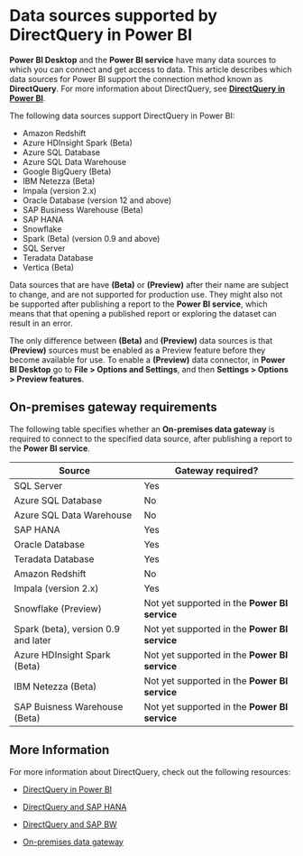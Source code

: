 ﻿<properties
   pageTitle="Data sources supported by DirectQuery in Power BI"
   description="Get a list of which data sources can use DirectQuery."
   services="powerbi"
   documentationCenter=""
   authors="davidiseminger"
   manager="erikre"
   backup=""
   editor=""
   tags=""
   qualityFocus="no"
   qualityDate=""/>

<tags
   ms.service="powerbi"
   ms.devlang="NA"
   ms.topic="article"
   ms.tgt_pltfrm="NA"
   ms.workload="powerbi"
   ms.date="10/26/2017"
   ms.author="davidi"/>

# Data sources supported by DirectQuery in Power BI

**Power BI Desktop** and the **Power BI service** have many data sources to which you can connect and get access to data. This article describes which data sources for Power BI support the connection method known as **DirectQuery**. For more information about DirectQuery, see [**DirectQuery in Power BI**](powerbi-desktop-directquery-about.md).

The following data sources support DirectQuery in Power BI:

-   Amazon Redshift
-   Azure HDInsight Spark (Beta)
-   Azure SQL Database
-   Azure SQL Data Warehouse
-   Google BigQuery (Beta)
-   IBM Netezza (Beta)
-   Impala (version 2.x)
-   Oracle Database (version 12 and above)
-   SAP Business Warehouse (Beta)
-   SAP HANA
-   Snowflake
-   Spark (Beta)  (version 0.9 and above)
-   SQL Server
-   Teradata Database
-   Vertica (Beta)

Data sources that are have **(Beta)** or **(Preview)** after their name are subject to change, and are not supported for production use. They might also not be supported after publishing a report to the **Power BI service**, which means that  that opening a published report or exploring the dataset can result in an error.

The only difference between **(Beta)** and **(Preview)** data sources is that **(Preview)** sources must be enabled as a Preview feature before they become available for use. To enable a **(Preview)** data connector, in **Power BI Desktop** go to **File > Options and Settings**, and then **Settings > Options > Preview features**.


## On-premises gateway requirements

The following table specifies whether an **On-premises data gateway** is required to connect to the specified data source, after publishing a report to the **Power BI service**.

|Source |Gateway required?|
|---|---|
|SQL Server|Yes|
|Azure SQL Database|No|
|Azure SQL Data Warehouse|No|
|SAP HANA|Yes|
|Oracle Database|Yes|
|Teradata Database|Yes|
|Amazon Redshift|No|
|Impala (version 2.x)|Yes|
|Snowflake (Preview)|Not yet supported in the **Power BI service**|
|Spark (beta), version 0.9 and later|Not yet supported in the **Power BI service**|
|Azure HDInsight Spark (Beta)|Not yet supported in the **Power BI service**|
|IBM Netezza (Beta)|Not yet supported in the **Power BI service**|
|SAP Buisness Warehouse (Beta)|Not yet supported in the **Power BI service**|


## More Information

For more information about DirectQuery, check out the following resources:

-   [DirectQuery in Power BI](powerbi-desktop-directquery-about.md)

-   [DirectQuery and SAP HANA](powerbi-desktop-directquery-sap-hana.md)

-   [DirectQuery and SAP BW](powerbi-desktop-directquery-sap-bw.md)

-   [On-premises data gateway](powerbi-gateway-onprem.md)

